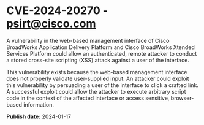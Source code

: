 # CVE-2024-20270 - psirt@cisco.com

A vulnerability in the web-based management interface of Cisco BroadWorks Application Delivery Platform and Cisco BroadWorks Xtended Services Platform could allow an authenticated, remote attacker to conduct a stored cross-site scripting (XSS) attack against a user of the interface.
 This vulnerability exists because the web-based management interface does not properly validate user-supplied input. An attacker could exploit this vulnerability by persuading a user of the interface to click a crafted link. A successful exploit could allow the attacker to execute arbitrary script code in the context of the affected interface or access sensitive, browser-based information.

**Publish date:** 2024-01-17
